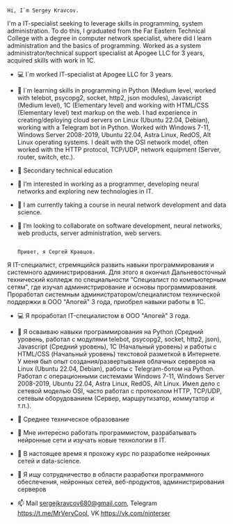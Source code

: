                                                                                                                     Hi, I`m Sergey Kravcov.
I'm a IT-specialist seeking to leverage skills in programming, system administration. To do this, I graduated from the Far Eastern Technical College with a degree in computer network specialist, where did I learn administration and the basics of programming. Worked as a system administrator/technical support specialist at Apogee LLC for 3 years, acquired skills with work in 1C.
- 💻 I`m worked IT-specialist at Apogee LLC for 3 years.
- 💾 I`m learning skills in programming in Python (Medium level, worked with telebot, psycopg2, socket, http2, json modules), Javascript (Medium level), 1C (Elementary level) and working with HTML/CSS (Elementary level) text markup on the web. I had experience in creating/deploying cloud servers on Linux (Ubuntu 22.04, Debian), working with a Telegram bot in Python. Worked with Windows 7-11, Windows Server 2008-2019, Ubuntu 22.04, Astra Linux, RedOS, Alt Linux operating systems. I dealt with the OSI network model, often worked with the HTTP protocol, TCP/UDP, network equipment (Server, router, switch, etc.).
- 📙 Secondary technical education
- 👀 I’m interested in working as a programmer, developing neural networks and exploring new technologies in IT.
- 🌱 I am currently taking a course in neural network development and data science.
- 💞️ I’m looking to collaborate on software development, neural networks, web products, server administration, web servers.

                                                                                                                    Привет, я Сергей Кравцов.
Я IT-специалист, стремящийся развить навыки программирования и системного администрирования. Для этого я окончил Дальневосточный технический колледж по специальности "Специалист по компьютерным сетям", где изучал администрирование и основы программирования. Проработал системным администратором/специалистом технической поддержки в ООО "Апогей" 3 года, приобрел навыки работы в 1С. 
- 💻 Я проработал IT-специалистом в ООО "Апогей" 3 года.
- 💾 Я осваиваю навыки программирования на Python (Средний уровень, работал с модулями telebot, psycopg2, socket, http2, json), Javascript (Средний уровень), 1С (Начальный уровень) и работы с HTML/CSS (Начальный уровень) текстовой разметкой в Интернете. У меня был опыт создания/развертывания облачных серверов на Linux (Ubuntu 22.04, Debian), работы с Telegram-ботом на Python. Работал с операционными системами Windows 7-11, Windows Server 2008-2019, Ubuntu 22.04, Astra Linux, RedOS, Alt Linux. Имел дело с сетевой моделью OSI, часто работал с протоколом HTTP, TCP/UDP, сетевым оборудованием (Сервер, маршрутизатор, коммутатор и т.п.).
- 📙 Среднее техническое образование
- 👀 Мне интересно работать программистом, разрабатывать нейронные сети и изучать новые технологии в IT.
- 🌱 В настоящее время я прохожу курс по разработке нейронных сетей и data-science.
- 💞️ Я ищу сотрудничество в области разработки программного обеспечения, нейронных сетей, веб-продуктов, администрирования серверов
  
- 📫 Mail sergejkravcov680@gmail.com, Telegram https://t.me/MrVeryCool, VK https://vk.com/ninterser

